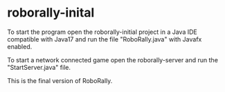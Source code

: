 # roborally-inital

To start the program open the roborally-initial project in a Java IDE compatible with Java17
and run the file "RoboRally.java" with Javafx enabled.

To start a network connected game open the roborally-server and run the "StartServer.java" file.

This is the final version of RoboRally.
